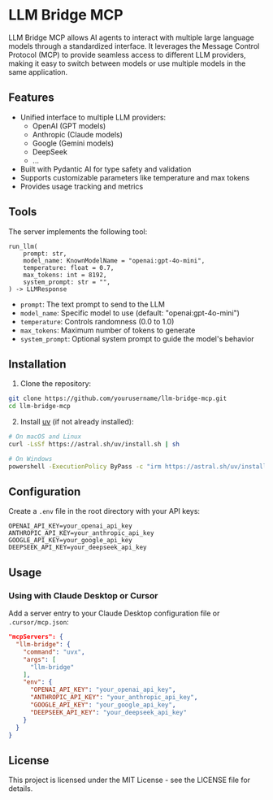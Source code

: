 # LLM Bridge MCP

LLM Bridge MCP allows AI agents to interact with multiple large language models through a standardized interface. It leverages the Message Control Protocol (MCP) to provide seamless access to different LLM providers, making it easy to switch between models or use multiple models in the same application.

## Features

- Unified interface to multiple LLM providers:
  - OpenAI (GPT models)
  - Anthropic (Claude models)
  - Google (Gemini models)
  - DeepSeek
  - ...
- Built with Pydantic AI for type safety and validation
- Supports customizable parameters like temperature and max tokens
- Provides usage tracking and metrics

## Tools

The server implements the following tool:

```
run_llm(
    prompt: str,
    model_name: KnownModelName = "openai:gpt-4o-mini",
    temperature: float = 0.7,
    max_tokens: int = 8192,
    system_prompt: str = "",
) -> LLMResponse
```

- `prompt`: The text prompt to send to the LLM
- `model_name`: Specific model to use (default: "openai:gpt-4o-mini")
- `temperature`: Controls randomness (0.0 to 1.0)
- `max_tokens`: Maximum number of tokens to generate
- `system_prompt`: Optional system prompt to guide the model's behavior

## Installation

1. Clone the repository:

```bash
git clone https://github.com/yourusername/llm-bridge-mcp.git
cd llm-bridge-mcp
```

2. Install [uv](https://github.com/astral-sh/uv) (if not already installed):

```bash
# On macOS and Linux
curl -LsSf https://astral.sh/uv/install.sh | sh

# On Windows
powershell -ExecutionPolicy ByPass -c "irm https://astral.sh/uv/install.ps1 | iex"
```

## Configuration

Create a `.env` file in the root directory with your API keys:

```
OPENAI_API_KEY=your_openai_api_key
ANTHROPIC_API_KEY=your_anthropic_api_key
GOOGLE_API_KEY=your_google_api_key
DEEPSEEK_API_KEY=your_deepseek_api_key
```

## Usage

### Using with Claude Desktop or Cursor

Add a server entry to your Claude Desktop configuration file or `.cursor/mcp.json`:

```json
"mcpServers": {
  "llm-bridge": {
    "command": "uvx",
    "args": [
      "llm-bridge"
    ],
    "env": {
      "OPENAI_API_KEY": "your_openai_api_key",
      "ANTHROPIC_API_KEY": "your_anthropic_api_key",
      "GOOGLE_API_KEY": "your_google_api_key",
      "DEEPSEEK_API_KEY": "your_deepseek_api_key"
    }
  }
}
```

## License

This project is licensed under the MIT License - see the LICENSE file for details.

